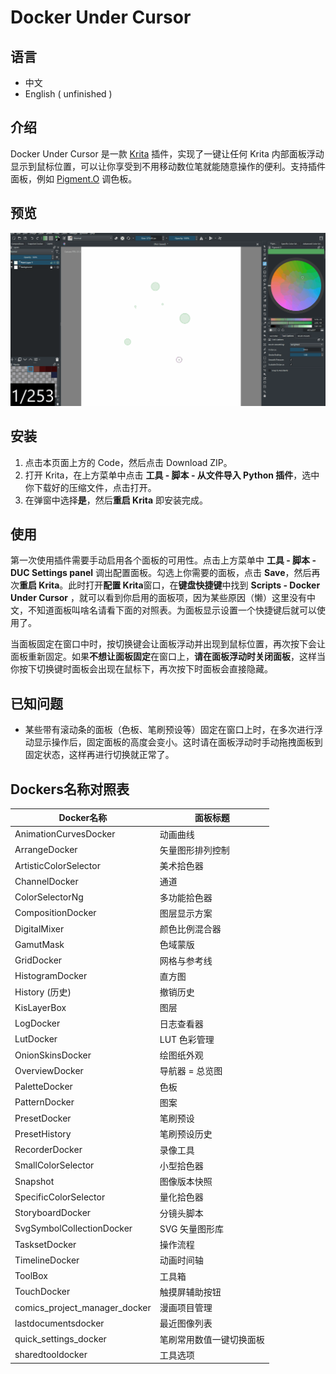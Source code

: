 # Docker Under Cursor

## 语言

- 中文
- English ( unfinished )

## 介绍

Docker Under Cursor 是一款 [Krita](https://krita.org/) 插件，实现了一键让任何 Krita 内部面板浮动显示到鼠标位置，可以让你享受到不用移动数位笔就能随意操作的便利。支持插件面板，例如 [Pigment.O](https://github.com/EyeOdin/Pigment.O) 调色板。

## 预览

![This is an image](https://github.com/Aqaao/DockerUnderCursor/blob/main/IMAGE/Preview.gif)

## 安装

1. 点击本页面上方的 Code，然后点击 Download ZIP。
2. 打开 Krita，在上方菜单中点击 **工具 \- 脚本 \- 从文件导入 Python 插件**，选中你下载好的压缩文件，点击打开。
3. 在弹窗中选择**是**，然后**重启 Krita** 即安装完成。

## 使用

第一次使用插件需要手动启用各个面板的可用性。点击上方菜单中 **工具 \- 脚本 \- DUC Settings panel** 调出配置面板。勾选上你需要的面板，点击 **Save**，然后再次**重启 Krita**。此时打开**配置 Krita**窗口，在**键盘快捷键**中找到 **Scripts - Docker Under Cursor** ，就可以看到你启用的面板项，因为某些原因（懒）这里没有中文，不知道面板叫啥名请看下面的对照表。为面板显示设置一个快捷键后就可以使用了。

当面板固定在窗口中时，按切换键会让面板浮动并出现到鼠标位置，再次按下会让面板重新固定。如果**不想让面板固定**在窗口上，**请在面板浮动时关闭面板**，这样当你按下切换键时面板会出现在鼠标下，再次按下时面板会直接隐藏。

## 已知问题

- 某些带有滚动条的面板（色板、笔刷预设等）固定在窗口上时，在多次进行浮动显示操作后，固定面板的高度会变小。这时请在面板浮动时手动拖拽面板到固定状态，这样再进行切换就正常了。

## Dockers名称对照表

Docker名称|面板标题
|-|-|
|AnimationCurvesDocker|动画曲线|
|ArrangeDocker|矢量图形排列控制|
|ArtisticColorSelector|美术拾色器|
|ChannelDocker|通道|
|ColorSelectorNg|多功能拾色器|
|CompositionDocker|图层显示方案|
|DigitalMixer|颜色比例混合器|
|GamutMask|色域蒙版|
|GridDocker|网格与参考线|
|HistogramDocker|直方图|
|History (历史)|撤销历史|
|KisLayerBox|图层|
|LogDocker|日志查看器|
|LutDocker|LUT 色彩管理|
|OnionSkinsDocker|绘图纸外观|
|OverviewDocker|导航器 = 总览图|
|PaletteDocker|色板|
|PatternDocker|图案|
|PresetDocker|笔刷预设|
|PresetHistory|笔刷预设历史|
|RecorderDocker|录像工具|
|SmallColorSelector|小型拾色器|
|Snapshot|图像版本快照|
|SpecificColorSelector|量化拾色器|
|StoryboardDocker|分镜头脚本|
|SvgSymbolCollectionDocker|SVG 矢量图形库|
|TasksetDocker|操作流程|
|TimelineDocker|动画时间轴|
|ToolBox|工具箱|
|TouchDocker|触摸屏辅助按钮|
|comics_project_manager_docker|漫画项目管理|
|lastdocumentsdocker|最近图像列表|
|quick_settings_docker|笔刷常用数值一键切换面板|
|sharedtooldocker|工具选项|
